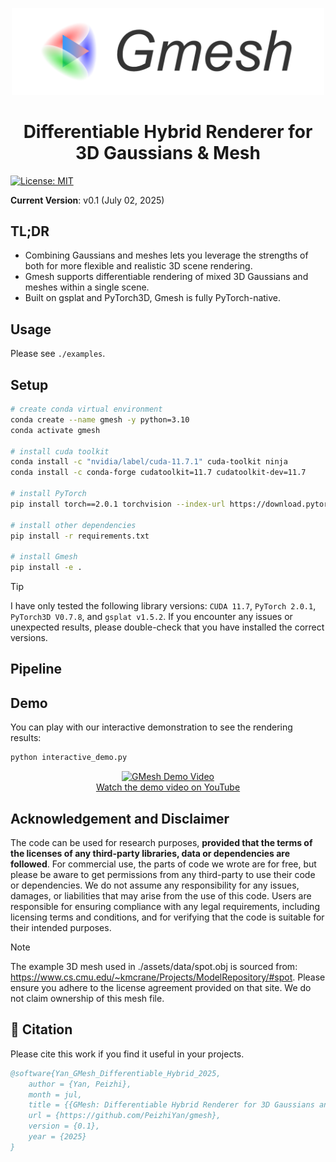 <p align="center">
    <img src="./assets/GMesh-logo.png" width="500px" />
</p>

<h1 align="center">Differentiable Hybrid Renderer for 3D Gaussians & Mesh</h1>


<a href="https://opensource.org/licenses/MIT">
<img src="https://img.shields.io/badge/License-MIT-yellow.svg" alt="License: MIT">
</a>

**Current Version**: v0.1 (July 02, 2025)

## TL;DR

- Combining Gaussians and meshes lets you leverage the strengths of both for more flexible and realistic 3D scene rendering.
- Gmesh supports differentiable rendering of mixed 3D Gaussians and meshes within a single scene.
- Built on gsplat and PyTorch3D, Gmesh is fully PyTorch-native.


## Usage

Please see ```./examples```.


## Setup


```bash
# create conda virtual environment
conda create --name gmesh -y python=3.10
conda activate gmesh

# install cuda toolkit
conda install -c "nvidia/label/cuda-11.7.1" cuda-toolkit ninja
conda install -c conda-forge cudatoolkit=11.7 cudatoolkit-dev=11.7

# install PyTorch
pip install torch==2.0.1 torchvision --index-url https://download.pytorch.org/whl/cu117

# install other dependencies
pip install -r requirements.txt

# install Gmesh
pip install -e .
```

> [!TIP]
> I have only tested the following library versions:
> ```CUDA 11.7```, ```PyTorch 2.0.1```, ```PyTorch3D V0.7.8```, and ```gsplat v1.5.2```.
> If you encounter any issues or unexpected results, please double-check that you have installed the correct versions.


## Pipeline








## Demo

You can play with our interactive demonstration to see the rendering results: 

```bash
python interactive_demo.py
```

<p align="center">
    <a href="https://www.youtube.com/watch?v=iVwSZtwr9GI">
        <img src="https://img.youtube.com/vi/iVwSZtwr9GI/0.jpg" alt="GMesh Demo Video" width="400px" height="auto"/>
    </a>
    <br>
    <a href="https://www.youtube.com/watch?v=iVwSZtwr9GI">Watch the demo video on YouTube</a>
</p>



## Acknowledgement and Disclaimer

The code can be used for research purposes, **provided that the terms of the licenses of any third-party libraries, data or dependencies are followed**. For commercial use, the parts of code we wrote are for free, but please be aware to get permissions from any third-party to use their code or dependencies. We do not assume any responsibility for any issues, damages, or liabilities that may arise from the use of this code. Users are responsible for ensuring compliance with any legal requirements, including licensing terms and conditions, and for verifying that the code is suitable for their intended purposes.

> [!NOTE]
> The example 3D mesh used in ./assets/data/spot.obj is sourced from: https://www.cs.cmu.edu/~kmcrane/Projects/ModelRepository/#spot. Please ensure you adhere to the license agreement provided on that site. We do not claim ownership of this mesh file.



## 🧸 Citation

Please cite this work if you find it useful in your projects. 

```bibtex
@software{Yan_GMesh_Differentiable_Hybrid_2025,
    author = {Yan, Peizhi},
    month = jul,
    title = {{GMesh: Differentiable Hybrid Renderer for 3D Gaussians and Meshes}},
    url = {https://github.com/PeizhiYan/gmesh},
    version = {0.1},
    year = {2025}
}
```

